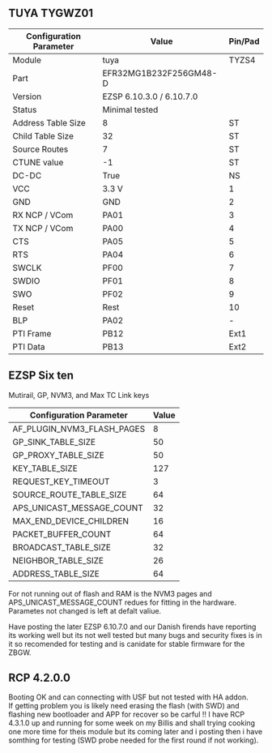 ## TUYA TYGWZ01

Configuration Parameter | Value | Pin/Pad
-- | -- | --
Module | tuya | TYZS4
Part | EFR32MG1B232F256GM48-D
Version | EZSP 6.10.3.0 / 6.10.7.0
Status |  Minimal tested
Address Table Size | 8 | ST
Child Table Size | 32 | ST
Source Routes | 7 | ST
CTUNE value | -1 | ST
DC-DC | True | NS
VCC | 3.3 V | 1
GND | GND| 2
RX NCP / VCom | PA01 | 3
TX NCP / VCom | PA00 | 4
CTS | PA05 | 5
RTS | PA04 | 6
SWCLK | PF00 | 7
SWDIO | PF01 | 8
SWO | PF02 | 9
Reset | Rest | 10
BLP | PA02 | -
PTI Frame | PB12 | Ext1
PTI Data | PB13 | Ext2

## EZSP Six ten 

Mutirail, GP, NVM3, and  Max TC Link keys

Configuration Parameter | Value | 
-- | -- | 
AF_PLUGIN_NVM3_FLASH_PAGES | 8
GP_SINK_TABLE_SIZE | 50
GP_PROXY_TABLE_SIZE | 50
KEY_TABLE_SIZE | 127
REQUEST_KEY_TIMEOUT | 3
SOURCE_ROUTE_TABLE_SIZE | 64
APS_UNICAST_MESSAGE_COUNT | 32
MAX_END_DEVICE_CHILDREN | 16
PACKET_BUFFER_COUNT | 64
BROADCAST_TABLE_SIZE | 32
NEIGHBOR_TABLE_SIZE | 26
ADDRESS_TABLE_SIZE | 64

For not running out of flash and RAM is the NVM3 pages and APS_UNICAST_MESSAGE_COUNT redues for fitting in the hardware.  
Parametes not changed is left at defalt valiue.  

Have posting the later EZSP 6.10.7.0 and our Danish firends have reporting its working well but its not well tested but many bugs and security fixes is in it so recomended for testing and is canidate for stable firmware for the ZBGW.
  
## RCP 4.2.0.0
Booting OK and can connecting with USF but not tested with HA addon.  
If getting problem you is likely need erasing the flash (with SWD) and flashing new bootloader and APP for recover so be carful !!
I have RCP 4.3.1.0 up and running for some week on my Billis and shall trying cooking one more time for theis module but its coming later and i posting then i have somthing for testing (SWD probe needed for the first round if not working).
